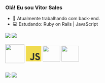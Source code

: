 ### Olá! Eu sou Vitor Sales

- 💼 Atualmente trabalhando com back-end.
- 💻 Estudando: Ruby on Rails | JavaScript

<div>
  <img height="180em" src="https://github-readme-stats.vercel.app/api?username=vitorsales05&theme=tokyonight&show_icons=true&include_all_commits=true&count_private=true"/>
  <img height="180em" src="https://github-readme-stats.vercel.app/api/top-langs/?username=vitorsales05&layout=compact&langs-count=16&theme=tokyonight"/>
</div>

<div style="display: inline_block"><br>
  <img align="center" height="60" width="60" src="https://media-exp1.licdn.com/dms/image/C510BAQHBTmKhcEu9mw/company-logo_200_200/0/1519888851072?e=2147483647&v=beta&t=heWAlEAYWEXkA1muhvPY1G2imp9kdzC88AtFVo3CvvU">
  <img align="center" height="50" width="50" src="https://raw.githubusercontent.com/devicons/devicon/master/icons/javascript/javascript-original.svg">
  <img align="center" height="50" width="55" src="https://images.velog.io/images/t0dd-kr/post/23b0a45e-2b56-4b58-85b6-039674e47cd9/dart.png">
  <img align="center" height="50" width="55" src="https://cdn-icons-png.flaticon.com/512/1216/1216733.png">
</div>

##

<div>
  <a href="https://www.linkedin.com/in/vitor-sales-dos-santos-4a0a52203/" target="_blank"><img src="https://img.shields.io/badge/LinkedIn-0077B5?style=for-the-badge&logo=linkedin&logoColor=white" target="_blank"></a> 
  <a href="https://www.instagram.com/vitor.ssales/" ><img src="https://img.shields.io/badge/Instagram-E4405F?style=for-the-badge&logo=instagram&logoColor=white"></a>
</div>

